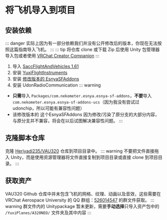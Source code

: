 # 将飞机导入到项目
## 安装依赖
::: danger
实际上因为有一部分依赖我们并没有公开修改后的版本，你现在无法按照这篇指南导入飞机。
:::
::: tip
将仓库 clone 或下载 Zip 后使用 Unity 包管理器导入包或者使用 [VRChat Creator Companion](https://vcc.docs.vrchat.com/)
:::
1. 导入 [SaccFlightAndVehicles 1.61](https://github.com/Sacchan-VRC/SaccFlightAndVehicles/releases/tag/1.61)
2. 安装 [YuxiFlightInstruments](https://github.com/Heriyadi235/YuxiFlightInstrumentsforSF)
3. 安装 [修改版本的 EsnyaSFAddons](https://github.com/Heriyadi235/EsnyaSFAddons/tree/beta)
4. 安装 UdonRadioCommunication
::: warning
- **只需**导入 `Packages/com.nekometer.esnya.esnya-sf-addons`，**不要**导入 `com.nekometer.esnya.esnya-sf-addons-ucs`（因为我没有尝试过udonchip，所以可能有兼容性问题）
- 该修改版本的 这个EsnyaSFAddons 因为修改/污染了原分支的大部分内容，与原分支并不兼容，将会在以后试图解决兼容性问题。
:::
## 克隆脚本仓库
克隆 [Heriyadi235/VAU320](https://github.com/vrcau/VAU320) 仓库到项目目录中。
::: warning
不要把文件直接拖入 Unity，而是使用资源管理器将文件直接复制到项目目录或直接 clone 到项目目录。
:::
## 获取资产
VAU320 Github 仓库中并未包含飞机的网格、纹理、动画以及音效，这些需要在 VRChat Aerospace University 的 QQ 群组：[526014547](https://jq.qq.com/?_wv=1027&k=oH8yHGNS) 的群文件获取。
::: warning
群文件内的 Unitypackage 暂未更新，需要**手动选择**只导入资产包中的 `/YuxiPlanes/A320NEO/` 文件夹及其中内容
:::
